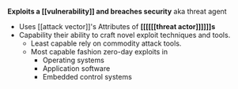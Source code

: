 **Exploits a [[vulnerability]] and breaches security**
aka threat agent
- Uses [[attack vector]]'s
Attributes of **[[[[[[threat actor]]]]]]s**
- Capability their ability to craft novel exploit techniques and tools.
	- Least capable rely on commodity attack tools.
	- Most capable fashion zero-day exploits in
		- Operating systems
		- Application software
		- Embedded control systems